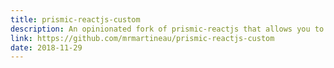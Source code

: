 ```yaml
---
title: prismic-reactjs-custom
description: An opinionated fork of prismic-reactjs that allows you to use custom React components instead of standard HTML tags
link: https://github.com/mrmartineau/prismic-reactjs-custom
date: 2018-11-29
---
```

